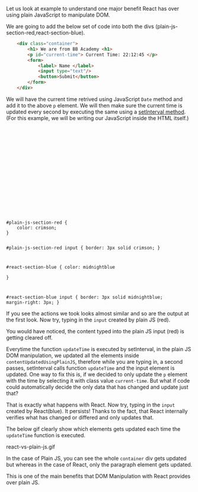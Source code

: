 Let us look at example to understand one major benefit React has over using plain JavaScript to manipulate DOM.

We are going to add the below set of code into both the divs (plain-js-section-red,react-section-blue).

```html
    <div class="container">
        <h1> We are from BB Academy <h1>
        <p id="current-time"> Current Time: 22:12:45 </p> 
        <form>
            <label> Name </label>
            <input type="text"/>
            <button>Submit</button>
        </form>
    </div>
```

We will have the current time retrived using JavaScript `Date` method and add it to the above `p` element. 
We will then make sure the current time is updated every second by executing the same using a [setInterval method](https://academy.bigbinary.com/learn-intermediate-javascript/timeouts-and-intervals/run-function-at-fixed-time-intervals).
(For this example, we will be writing our JavaScript inside the HTML itself.)

<codeblock language="javascript" type="lesson">
<code>

<panel language="html">

<div id="root">
    <div id="plain-js-section-red"></div>
    <div id="react-section-blue"></div>
</div>
<script crossorigin src="https://unpkg.com/react@18/umd/react.development.js"></script>
<!-- React DOM -->
<script crossorigin src="https://unpkg.com/react-dom@18/umd/react-dom.development.js"></script>
<!-- Babel -->
<script src="https://unpkg.com/@babel/standalone@7.8.3/babel.js"></script>
<script type="text/babel">
    const htmlDomSection = document.getElementById("plain-js-section-red");
    const reactSection = document.getElementById("react-section-blue");

    const updateTime = () => {
        const time = new Date().toLocaleTimeString();

        const contentUpdatedUsingPlainJS = 
        `
        <div class="container">
            <h1>We are from BB Academy (Plain JS)</h1>
            <p class="current-time">${time}</p>
            <form>
                <input type="text"/>
                <button>Submit</button>
            </form>
        <div>
        `
        htmlDomSection.innerHTML = contentUpdatedUsingPlainJS;

        const contentUpdatedUsingReact = 
        <div class="container">
            <h1>We are from BB Academy (React)</h1>
            <p class="current-time">{time}</p>
            <form>
                <input type="text"/>
                <button>Submit</button>
            </form>
        </div>;
        const ReactRoot = ReactDOM.createRoot(reactSection);
        ReactRoot.render(contentUpdatedUsingReact);
    }
    setInterval(updateTime, 1000);
</script>
</panel>
<panel language="css">
#plain-js-section-red {
    color: crimson;
}

#plain-js-section-red input {
    border: 3px solid crimson;
}

#react-section-blue {
  color: midnightblue   
}

#react-section-blue input {
    border: 3px solid midnightblue;
    margin-right: 3px;
}
</panel>
</code>
</codeblock>

If you see the actions we took looks almost similar and so are the output at the first look. Now try, typing in the `input` created by plain JS (red).

You would have noticed, the content typed into the plain JS input (red) is getting cleared off.

Everytime the function `updateTime` is executed by setInterval, in the plain JS DOM manipulation, we updated all the elements inside `contentUpdatedUsingPlainJS`, therefore while you are typing in, a second passes, setInterval calls function `updateTime` and the input element is updated.
One way to fix this is, if we decided to only update the `p` element with the time by selecting it with class value `current-time`. But what if code could automatically decide the only data that has changed and update just that?

That is exactly what happens with React. Now try, typing in the `input` created by React(blue). It persists! Thanks to the fact, that React internally verifies what has changed or differed and only updates that.

The below gif clearly show which elements gets updated each time the `updateTime` function is executed.

<image>react-vs-plain-js.gif</image>

In the case of Plain JS, you can see the whole `container` div gets updated but whereas in the case of React, only the paragraph element gets updated.

This is one of the main benefits that DOM Manipulation with React provides over plain JS.